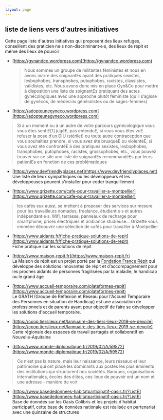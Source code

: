 ```yaml
---
layout: page
---
```


## liste de liens vers d'autres initiatives

Cette page liste d'autres initiatives qui proposent des lieux refuges, conseillent des praticien·ne·s non-discriminant·e·s, des lieux de répit et même des lieux de pouvoir

- [https://gynandco.wordpress.com](https://gynandco.wordpress.com)
  > Nous sommes un groupe de militantes féministes et nous en avons marre des soignantEs ayant des pratiques sexistes, lesbophobes, transphobes, putophobes, racistes, classistes, validistes, etc. Nous avons donc mis en place Gyn&Co pour mettre à disposition une liste de soignantEs pratiquant des actes gynécologiques avec une approche plutôt féministe (qu’il s’agisse de gynécos, de médecins généralistes ou de sages-femmes)

- [https://adopteunegyneco.wordpress.com](https://adopteunegyneco.wordpress.com)
> Si à un moment ou à un autre de votre parcours gynécologique vous vous êtes sentiE[1] jugéE, pas entenduE, si vous vous êtes vuE refuser la pose d’un DIU (stérilet) ou toute autre contraception que vous souhaitiez prendre, si vous avez été brusquéE ou violentéE, si vous avez été confrontéE à des pratiques sexistes, lesbophobes, transphobes, putophobes, racistes, grossophobes, etc., vous pouvez trouver sur ce site une liste de soignantEs recommandéEs par leurs patientEs en fonction de ces problématiques

- [https://www.devfriendlyplaces.net](https://www.devfriendlyplaces.net)  
Une liste de lieux sympathiques ou les développeurs et les développeuses peuvent s'installer pour coder tranquillement

- [https://www.grizette.com/cafe-pour-travailler-a-montpellier](https://www.grizette.com/cafe-pour-travailler-a-montpellier)
> les cafés eux aussi, se mettent à proposer des services sur mesure pour les travailleurs nomades, freelance, étudiant·e·s et autres indépendant·e·s. Wifi, terrasse, panneaux de recharge pour smartphone, prises électriques et ambiance studieuse… Grizette vous emmène découvrir une sélection de cafés pour travailler à Montpellier

- [https://www.aidants.fr/fiche-pratique-solutions-de-repit](https://www.aidants.fr/fiche-pratique-solutions-de-repit)  
Fiche pratique sur les solutions de répit

- [https://www.maison-repit.fr](https://www.maison-repit.fr)  
La Maison de répit est un projet porté par la [Fondation France Répit](https://www.france-repit.fr) qui développe des solutions innovantes de répit et d’accompagnement pour les proches aidants de personnes fragilisées par la maladie, le handicap ou le grand âge

- [https://www.accueil-temporaire.com/plateformes-repit](https://www.accueil-temporaire.com/plateformes-repit)  
Le GRATH (Groupe de Réflexion et Réseau pour l'Accueil Temporaire des Personnes en situation de Handicap) est une association de professionnels et de parents ayant pour objectif de faire se développer les solutions d'accueil temporaire.

- [https://coop.tierslieux.net/lannuaire-des-tiers-lieux-2019-se-devoile](https://coop.tierslieux.net/lannuaire-des-tiers-lieux-2019-se-devoile)  
Carte régionale des espaces de travail partagés et collaboratif en Nouvelle-Aquitaine

- [https://www.monde-diplomatique.fr/2019/02/A/59572](https://www.monde-diplomatique.fr/2019/02/A/59572)
> Ce n’est pas la nature, mais leur naissance, leurs réseaux et leur patrimoine qui ont placé les dominants aux postes les plus éminents des institutions qui structurent nos sociétés. Banques, organisations internationales, écoles des élites, ces lieux de pouvoir ont un nom et une adresse - manière de voir

- [https://www.basededonnees-habitatparticipatif-oasis.fr/?ListE](https://www.basededonnees-habitatparticipatif-oasis.fr/?ListE)  
Base de données sur les Oasis Colibris et les projets d'habitat participatif, cette base de données nationale est réalisée en partenariat avec une quinzaine de structures
